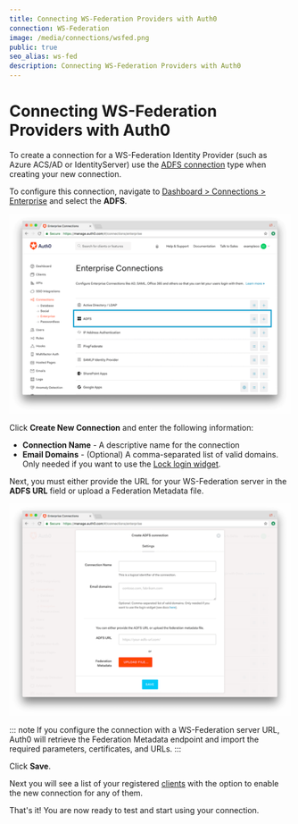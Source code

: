 ```yaml
---
title: Connecting WS-Federation Providers with Auth0
connection: WS-Federation
image: /media/connections/wsfed.png
public: true
seo_alias: ws-fed
description: Connecting WS-Federation Providers with Auth0
---
```


# Connecting WS-Federation Providers with Auth0

To create a connection for a WS-Federation Identity Provider (such as Azure ACS/AD or IdentityServer) use the [ADFS connection](/connections/enterprise/adfs) type when creating your new connection.

To configure this connection, navigate to [Dashboard > Connections > Enterprise](${manage_url}/#/connections/enterprise) and select the __ADFS__.

![Enterprise Connections](/media/articles/connections/enterprise/ws-fed/connections-enterprise.png)

Click __Create New Connection__ and enter the following information:

* __Connection Name__ - A descriptive name for the connection
* __Email Domains__ - (Optional) A comma-separated list of valid domains. Only needed if you want to use the [Lock login widget](/libraries/lock).

Next, you must either provide the URL for your WS-Federation server in the __ADFS URL__ field or upload a Federation Metadata file.

![New Connection](/media/articles/connections/enterprise/ws-fed/new.png)

::: note
If you configure the connection with a WS-Federation server URL, Auth0 will retrieve the Federation Metadata endpoint and import the required parameters, certificates, and URLs.
:::

Click __Save__.

Next you will see a list of your registered [clients](${manage_url}/#/clients) with the option to enable the new connection for any of them.

That's it! You are now ready to test and start using your connection.

